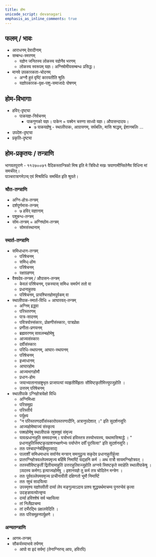 ```yaml
---  
title: होमः  
unicode_script: devanagari  
emphasis_as_inline_comments: true
---  
```



## फलम् / भावः

- आराधनम् देवादीनाम्
- सम्बन्ध-स्मरणम्
  - यज्ञेन जनितस्य लोकस्य यज्ञेनैव भरणम्
  - लोकस्य स्वरूपम् यज्ञः। अग्निषोमीयसम्बन्धः प्रसिद्धः।
- मानवे उपकारकता-चोदनम्
  - अग्नौ हुतं वृष्टिं कारयतीति श्रुतिः
  - यज्ञोपकारक-वृक्ष-पशु-समाजादेः पोषणम्

## होम-विभागाः

- हविर्-दृष्ट्या
  - पाकयज्ञ-निर्वचनम्
    - पाकगुणको यज्ञः। पाकेन = पक्वेन चरुणा साध्यो यज्ञः। औपासन्दादयः।
      - ७ पाकयज्ञेषु - स्थालीपाकः, आग्रायणम्, सर्पबलिः, मासि श्राद्धम्, ईशानबलिः …
- उपदेश-दृष्ट्या
- प्रकृति-दृष्ट्या


## होम-प्रकृतयः / तन्त्राणि

भागवतपुराणे - ११२७००७१ वैदिकस्तान्त्रिको मिश्र इति मे त्रिविधो मखः त्रयाणामीप्सितेनैव विधिना मां समर्चरेत्।  
पाञ्चरात्रागमेऽप्य् एवं मिश्रविधिः समर्थित इति श्रूयते।


### श्रौत-तन्त्राणि
- अग्नि-होत्र-तन्त्रम्
- दर्शपूर्णमास-तन्त्रम्
  - ७ हविर् यज्ञानाम्
- पशुबन्ध-तन्त्रम्
- सोम-तन्त्रम् = अग्निष्ठोम-तन्त्रम्
  - सोमसंस्थानाम्

### स्मार्त-तन्त्राणि
- समिधाधान-तन्त्रम्
  - परिषेचनम्
  - समिध्-होमः
  - परिषेचनम्
  - रक्षाग्रहणम्
- वैश्वदेव-तन्त्रम् / औपासन-तन्त्रम्
  - केवलं परिषेचनम्, एकस्यास् समिधः समर्पणं ततो वा
  - प्रधानाहुतयः
  - परिषेचनम्, प्रायश्चित्तहोमपूर्वकम् वा
- स्थालीपाक-स्मार्त-विधिः = आघारवत्-तन्त्रम्
  - अग्निम् इद्ध्वा
  - परिस्तरणम्
  - पात्र-सादनम्
  - पवित्रयोस्संकारः, प्रोक्षणीसंस्कारः, पात्रप्रोक्षः
  - प्रणीता-प्रणयनम्
  - ब्रह्मवरणम् सावलम्बहोमेषु
  - आज्यसंस्कारः
  - दर्वीसंस्कारः
  - परिधि-स्थापनम्, आघार-स्थापनम्
  - परिषेचनम्
  - इध्माधानम्
  - आघारहोमः
  - आज्यभागहोमौ
  - प्रधान-होमः
  - जयाभ्यातानान्राष्ट्रभृतः प्राजापत्यां व्याहृतीर्विहृताः सौविष्टकृतीमित्त्युपजुहोति ।
  - उत्तरम् परिषेचनम्
- स्थालीपाके ऽग्निहोत्रावेक्षो विधिः
  - अग्निमिध्वा
  - परिसमूह्य
  - परिस्तीर्य
  - पर्युक्ष्य
  - "न परिस्तरणदर्वीसंस्कारोपस्तरणादीनि, अत्रानुपदेशात् ।" इति सुदर्शनसूरिः
  - आज्यहोमेष्वाज्यं संस्कृत्य
  - पक्वहोमेषु स्थालीपाकं स्रुक्स्रुवं संमृज्य
  - यावत्प्रधानाहुति समवदानम्। यत्रोभयं हविस्तत्र तस्योभयस्य, यथामासिश्राद्धे । " प्रधानाहुतिस्विष्टकृत्प्राशनभक्षणेभ्यः पर्याप्तेन दर्वीं पूरयित्वा" इति सुदर्शनसूरिः।
  - ततः पश्चादग्नेर्बर्हिष्युपसाद्य
  - पालाशीं समिधमाधाय सर्वानेव मन्त्रान् समनुद्रुत्य सकृदेव प्रधानाहुतीर्हुत्वा
  - प्रातरग्निहोत्रवल्लेपमपमृज्य बर्हिषि निमार्ष्टि यद्यहनि कर्म । अथ रात्रौ सायमग्निहोत्रवत् ।
  - ततस्सौविष्टकृतीं द्वितीयामाहुतिं उत्तराहुतिवज्जुहोति अग्नये स्विष्टकृते स्वाहेति स्थालीपाकेषु । ऽयदस्य कर्मणऽ इत्याज्यहोमेषु । इशानयज्ञे तु कर्म तत्र चोदितेन मन्त्रेण ।
  - ततः पूर्ववल्लेपमवमृज्य प्राचीनावीती दक्षिणतो भूमौ निमार्ष्टि
  - ततः स्रुचं सादयित्वा
  - उपस्मृश्य यज्ञोपवीती दर्व्या लेप मङ्गुल्याऽदाय प्राश्य शुद्ध्यर्थमाचम्य पुनरप्येवं कृत्वा
  - उदङ्ङावत्योत्सृप्य
  - दर्व्या हविश्शेषं सर्व भक्षयित्वा
  - तां निर्लेह्याचम्य
  - तां दर्भैरद्भिः प्रक्षलयेदिति ।
  - ततः परिसमूहनपर्युक्षणे ।

### अन्यतन्त्राणि

- आगम-तन्त्रम्
- सौकर्यस्याभावे तर्पणम्
  - आपो वा इदं सर्वम्! (तेनाग्निरप्य् आपः, हविरपि)
